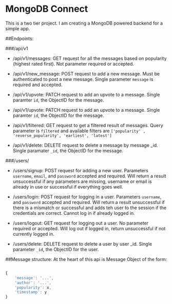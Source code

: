 MongoDB Connect
===============

This is a two tier project. I am creating a MongoDB powered backend for a simple app.


##Endpoints:

###/api/v1

- /api/v1/messages: GET request for all the messages based on popularity (highest rated first). Not parameter required or accepted.

- /api/v1/new_message: POST request to add a new message. Must be authenticated to post a new message. Single parameter `message` is required and accepted.

- /api/v1/upvote: PATCH request to add an upvote to a message. Single paramter `id`, the ObjectID for the message. 

- /api/v1/upvote: PATCH request to add an upvote to a message. Single paramter `id`, the ObjectID for the message. 

- /api/v1/filtered: GET request to get a filtered result of messages. Query parameter is `filtered` and available filters are `['popularity' , 'reverse_popularity', 'earliest', 'latest'] `

- /api/v1/delete: DELETE request to delete a message by message _id. Single paramater `_id`, the ObjectID for the message.

###/users/

- /users/signup: POST request for adding a new user. Parameters `username`, `email`, and `password` accepted and required. Will return a result unsuccessful if any parameters are missing, username or email is already in use or successful if everything goes well. 

- /users/login: POST request for logging in a user. Parameters `username`, and `password` accepted and required. Will return a result unsuccessful if there is a mismatch or successful and adds teh user to the session if the credentials are correct. Cannot log in if already logged in.

- /users/logout: GET request for logging out a user. No parameter required or accepted. Will log out if logged in, return unsuccessful if not currently logged in.

- /users/delete: DELETE request to delete a user by user _id. Single parameter `_id`, the ObjectID for the user.

##Message structure:
At the heart of this api is Message Object of the form:
``` javascript

{
    'message': '...',
    'author': '...',
    'popularity': x,
    'timestamp': y
}

```